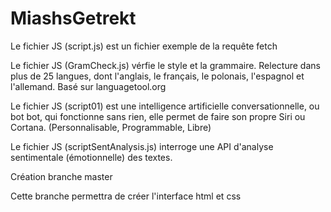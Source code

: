 # MiashsGetrekt 

Le fichier JS (script.js) est un fichier exemple de la requête fetch

Le fichier JS (GramCheck.js) vérfie le style et la grammaire. Relecture dans plus de 25 langues, dont l'anglais, le français, le polonais, l'espagnol et l'allemand. Basé sur languagetool.org

Le fichier JS (script01) est une intelligence artificielle conversationnelle, ou bot bot, qui fonctionne sans rien, elle permet de faire son propre Siri ou Cortana. (Personnalisable, Programmable, Libre)

Le fichier JS (scriptSentAnalysis.js) interroge une API d'analyse sentimentale (émotionnelle) des textes.

Création branche master

Cette branche permettra de créer l'interface html et css
